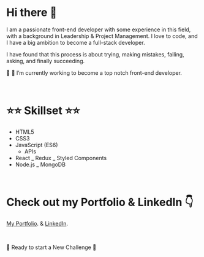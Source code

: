 # Hi there 👋

I am a passionate front-end developer with some experience in this field, with a background in Leadership & Project Management.
I love to code, and I have a big ambition to become a full-stack developer.

I have found that this process is about trying, making mistakes, failing, asking, and finally succeeding. 

🚀 🎯 I’m currently working to become a top notch front-end developer.


&nbsp;
&nbsp;
&nbsp;

# ⭐⭐ Skillset ⭐⭐

   * HTML5 
   * CSS3 
   * JavaScript (ES6) 
     - APIs
   * React
     _ Redux
     _ Styled Components
   * Node.js
     _ MongoDB
     
 
 &nbsp;
 &nbsp;
 &nbsp;
 &nbsp;
 
# Check out my Portfolio & LinkedIn 👇
[My Portfolio](https://tara-hassani-portfolio.netlify.app/).
& 
[LinkedIn](www.linkedin.com/in/tara-hassani-28383537).


&nbsp;
&nbsp;
&nbsp;

 📣 Ready to start a New Challenge 📣 

